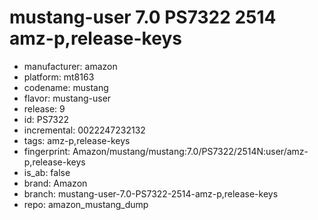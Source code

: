 # mustang-user 7.0 PS7322 2514 amz-p,release-keys
- manufacturer: amazon
- platform: mt8163
- codename: mustang
- flavor: mustang-user
- release: 9
- id: PS7322
- incremental: 0022247232132
- tags: amz-p,release-keys
- fingerprint: Amazon/mustang/mustang:7.0/PS7322/2514N:user/amz-p,release-keys
- is_ab: false
- brand: Amazon
- branch: mustang-user-7.0-PS7322-2514-amz-p,release-keys
- repo: amazon_mustang_dump
